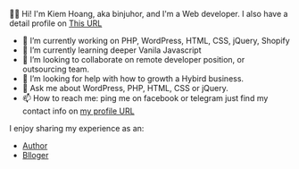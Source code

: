 👋🏻  Hi! I'm Kiem Hoang, aka binjuhor, and I'm a Web developer. I also have a detail profile on [This URL](https://binjuhor.now.sh "My Online profile")

- 🔭 I’m currently working on PHP, WordPress, HTML, CSS, jQuery, Shopify
- 🌱 I’m currently learning deeper Vanila Javascript
- 👯 I’m looking to collaborate on remote developer position, or outsourcing team.
- 🤔 I’m looking for help with how to growth a Hybird business.
- 💬 Ask me about WordPress, PHP, HTML, CSS or jQuery.
- 📫 How to reach me: ping me on facebook or telegram just find my contact info on 
[my profile URL](https://binjuhor.now.sh "My Online profile")

I enjoy sharing my experience as an:

- [Author](https://wpazweb.com "Help you from zero to a Web developer in Vietnamese")
- [Blloger](https://hwangk.home.blog "My experiense in real life")